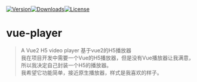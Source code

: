 [![Version](http://img.shields.io/npm/v/vue-player.svg)](https://www.npmjs.com/package/vue-player)[![Downloads](http://img.shields.io/npm/dm/vue-player-plugin.svg)](https://www.npmjs.com/package/vue-player-plugin)[![License](https://img.shields.io/npm/l/vue-player.svg?style=flat)](https://opensource.org/licenses/MIT)

# vue-player
> A Vue2 H5 video player 基于vue2的H5播放器  
我在项目开发中需要一个Vue的H5播放器，但是没有Vue播放器让我满意，所以我决定自己封装一个H5的播放器。  
我希望它功能简单，接近原生播放器，样式是我喜欢的样子。
